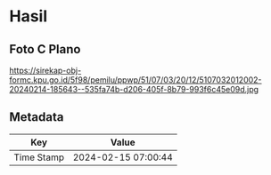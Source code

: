 # Hasil

## Foto C Plano

https://sirekap-obj-formc.kpu.go.id/5f98/pemilu/ppwp/51/07/03/20/12/5107032012002-20240214-185643--535fa74b-d206-405f-8b79-993f6c45e09d.jpg


## Metadata

| Key        | Value               |
| ---------- | ------------------- |
| Time Stamp | 2024-02-15 07:00:44 |



